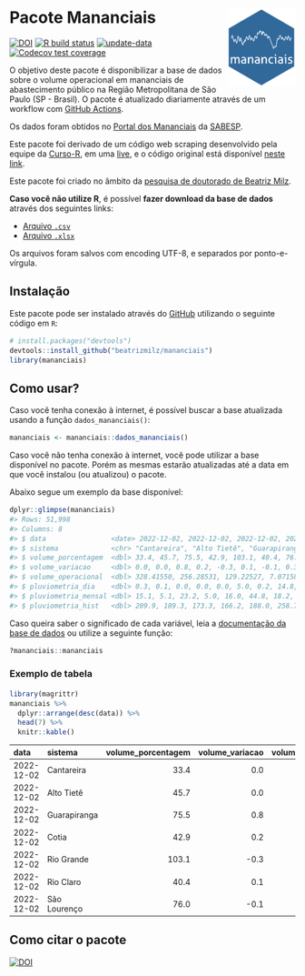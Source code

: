 
<!-- README.md is generated from README.Rmd. Please edit that file -->

# Pacote Mananciais <img src="man/figures/hexlogo.png" align="right" width = "120px"/>

<!-- badges: start -->

[![DOI](https://zenodo.org/badge/DOI/10.5281/zenodo.4733056.svg)](https://doi.org/10.5281/zenodo.4733056)
[![R build
status](https://github.com/beatrizmilz/mananciais/workflows/R-CMD-check/badge.svg)](https://github.com/beatrizmilz/mananciais/actions)
[![update-data](https://github.com/beatrizmilz/mananciais/actions/workflows/2-update_data.yaml/badge.svg)](https://github.com/beatrizmilz/mananciais/actions/workflows/2-update_data.yaml)
[![Codecov test
coverage](https://codecov.io/gh/beatrizmilz/mananciais/branch/master/graph/badge.svg)](https://codecov.io/gh/beatrizmilz/mananciais?branch=master)
<!-- badges: end -->

O objetivo deste pacote é disponibilizar a base de dados sobre o volume
operacional em mananciais de abastecimento público na Região
Metropolitana de São Paulo (SP - Brasil). O pacote é atualizado
diariamente através de um workflow com [GitHub
Actions](https://github.com/beatrizmilz/mananciais/actions).

Os dados foram obtidos no [Portal dos
Mananciais](http://mananciais.sabesp.com.br/Situacao) da
[SABESP](http://site.sabesp.com.br/site/Default.aspx).

Este pacote foi derivado de um código web scraping desenvolvido pela
equipe da [Curso-R](https://www.curso-r.com/), em uma
[live](https://youtu.be/jvZIxrMmOcQ), e o código original está
disponível [neste
link](https://github.com/curso-r/lives/blob/master/drafts/20200730_scraper_sabesp.R).

Este pacote foi criado no âmbito da [pesquisa de doutorado de Beatriz
Milz](https://beatrizmilz.github.io/tese/).

**Caso você não utilize R**, é possível **fazer download da base de
dados** através dos seguintes links:

- [Arquivo
  `.csv`](https://github.com/beatrizmilz/mananciais/raw/master/inst/extdata/mananciais.csv)
- [Arquivo
  `.xlsx`](https://github.com/beatrizmilz/mananciais/blob/master/inst/extdata/mananciais.xlsx?raw=true)

Os arquivos foram salvos com encoding UTF-8, e separados por
ponto-e-vírgula.

## Instalação

Este pacote pode ser instalado através do [GitHub](https://github.com/)
utilizando o seguinte código em `R`:

``` r
# install.packages("devtools")
devtools::install_github("beatrizmilz/mananciais")
library(mananciais)
```

## Como usar?

Caso você tenha conexão à internet, é possível buscar a base atualizada
usando a função `dados_mananciais()`:

``` r
mananciais <- mananciais::dados_mananciais() 
```

Caso você não tenha conexão à internet, você pode utilizar a base
disponível no pacote. Porém as mesmas estarão atualizadas até a data em
que você instalou (ou atualizou) o pacote.

Abaixo segue um exemplo da base disponível:

``` r
dplyr::glimpse(mananciais)
#> Rows: 51,998
#> Columns: 8
#> $ data                <date> 2022-12-02, 2022-12-02, 2022-12-02, 2022-12-02, 2…
#> $ sistema             <chr> "Cantareira", "Alto Tietê", "Guarapiranga", "Cotia…
#> $ volume_porcentagem  <dbl> 33.4, 45.7, 75.5, 42.9, 103.1, 40.4, 76.0, 33.4, 4…
#> $ volume_variacao     <dbl> 0.0, 0.0, 0.8, 0.2, -0.3, 0.1, -0.1, 0.3, 0.1, 2.0…
#> $ volume_operacional  <dbl> 328.41550, 256.28531, 129.22527, 7.07158, 115.6491…
#> $ pluviometria_dia    <dbl> 0.3, 0.1, 0.0, 0.0, 0.0, 5.0, 0.2, 14.8, 5.0, 23.2…
#> $ pluviometria_mensal <dbl> 15.1, 5.1, 23.2, 5.0, 16.0, 44.8, 18.2, 14.8, 5.0,…
#> $ pluviometria_hist   <dbl> 209.9, 189.3, 173.3, 166.2, 188.0, 258.7, 211.9, 2…
```

Caso queira saber o significado de cada variável, leia a [documentação
da base de
dados](https://beatrizmilz.github.io/mananciais/reference/mananciais.html)
ou utilize a seguinte função:

``` r
?mananciais::mananciais
```

### Exemplo de tabela

``` r
library(magrittr)
mananciais %>% 
  dplyr::arrange(desc(data)) %>% 
  head(7) %>%
  knitr::kable()
```

| data       | sistema      | volume_porcentagem | volume_variacao | volume_operacional | pluviometria_dia | pluviometria_mensal | pluviometria_hist |
|:-----------|:-------------|-------------------:|----------------:|-------------------:|-----------------:|--------------------:|------------------:|
| 2022-12-02 | Cantareira   |               33.4 |             0.0 |          328.41550 |              0.3 |                15.1 |             209.9 |
| 2022-12-02 | Alto Tietê   |               45.7 |             0.0 |          256.28531 |              0.1 |                 5.1 |             189.3 |
| 2022-12-02 | Guarapiranga |               75.5 |             0.8 |          129.22527 |              0.0 |                23.2 |             173.3 |
| 2022-12-02 | Cotia        |               42.9 |             0.2 |            7.07158 |              0.0 |                 5.0 |             166.2 |
| 2022-12-02 | Rio Grande   |              103.1 |            -0.3 |          115.64911 |              0.0 |                16.0 |             188.0 |
| 2022-12-02 | Rio Claro    |               40.4 |             0.1 |            5.51483 |              5.0 |                44.8 |             258.7 |
| 2022-12-02 | São Lourenço |               76.0 |            -0.1 |           67.53243 |              0.2 |                18.2 |             211.9 |

## Como citar o pacote

[![DOI](https://zenodo.org/badge/DOI/10.5281/zenodo.4733056.svg)](https://doi.org/10.5281/zenodo.4733056)
